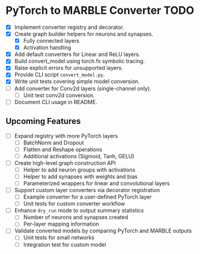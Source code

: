# PyTorch to MARBLE Converter TODO

- [x] Implement converter registry and decorator.
- [x] Create graph builder helpers for neurons and synapses.
  - [x] Fully connected layers
  - [x] Activation handling
- [x] Add default converters for Linear and ReLU layers.
- [x] Build convert_model using torch.fx symbolic tracing.
- [x] Raise explicit errors for unsupported layers.
- [x] Provide CLI script `convert_model.py`.
- [x] Write unit tests covering simple model conversion.
- [ ] Add converter for Conv2d layers (single-channel only).
  - [ ] Unit test conv2d conversion.
- [ ] Document CLI usage in README.

## Upcoming Features
- [ ] Expand registry with more PyTorch layers
  - [ ] BatchNorm and Dropout
  - [ ] Flatten and Reshape operations
  - [ ] Additional activations (Sigmoid, Tanh, GELU)
- [ ] Create high-level graph construction API
  - [ ] Helper to add neuron groups with activations
  - [ ] Helper to add synapses with weights and bias
  - [ ] Parameterized wrappers for linear and convolutional layers
- [ ] Support custom layer converters via decorator registration
  - [ ] Example converter for a user-defined PyTorch layer
  - [ ] Unit tests for custom converter workflow
- [ ] Enhance `dry_run` mode to output summary statistics
  - [ ] Number of neurons and synapses created
  - [ ] Per-layer mapping information
- [ ] Validate converted models by comparing PyTorch and MARBLE outputs
  - [ ] Unit tests for small networks
  - [ ] Integration test for custom model
